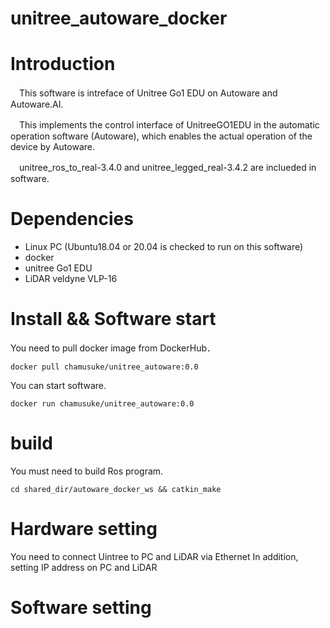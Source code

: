 # unitree_autoware_docker

# Introduction
　This software is intreface of Unitree Go1 EDU on Autoware and Autoware.AI.
 
　This implements the control interface of UnitreeGO1EDU in the automatic operation software (Autoware), which enables the actual operation of the device by Autoware.

　unitree_ros_to_real-3.4.0 and unitree_legged_real-3.4.2 are inclueded in software.
 
# Dependencies
- Linux PC (Ubuntu18.04 or 20.04 is checked to run on this software)
- docker
- unitree Go1 EDU
- LiDAR veldyne VLP-16


# Install && Software start
 You need to pull docker image from DockerHub．
```
docker pull chamusuke/unitree_autoware:0.0
```
 You can start software.
```
docker run chamusuke/unitree_autoware:0.0
```


# build
 You must need to build Ros program.
```
cd shared_dir/autoware_docker_ws && catkin_make
```

# Hardware setting
 You need to connect Uintree to PC and LiDAR via Ethernet
 In addition, setting IP address on PC and LiDAR
 

# Software setting
